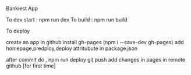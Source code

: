 Bankiest App

To dev start : npm run dev
To build : npm run build

To deploy 

create an app in github
install gh-pages (npm i --save-dev gh-pages)
add homepage,predploy,deploy attritubute in package.json

after commit do , npm run deploy
git push 
add changes in pages in remote github [for first time]